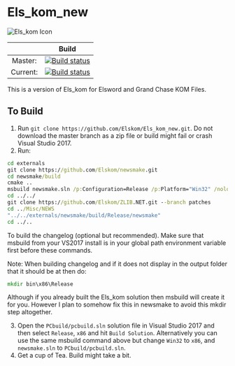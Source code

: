 # Els_kom_new

![Els_kom Icon](https://github.com/Elskom/Els_kom_new/blob/icon/els_kom.png)

|       | Build |
|:---------------:  |:---------------:  |
| Master: | [![Build status](https://ci.appveyor.com/api/projects/status/5ikdee6h3qy6lyum/branch/master?svg=true)](https://ci.appveyor.com/project/AraHaan/els-kom-new) |
| Current: | [![Build status](https://ci.appveyor.com/api/projects/status/5ikdee6h3qy6lyum?svg=true)](https://ci.appveyor.com/project/AraHaan/els-kom-new) |

This is a version of Els_kom for Elsword and Grand Chase KOM Files.

## To Build

1. Run ``git clone https://github.com/Elskom/Els_kom_new.git``. Do not download the master branch as a zip file or build might fail or crash Visual Studio 2017.
2. Run:
```cmd
cd externals
git clone https://github.com/Elskom/newsmake.git
cd newsmake/build
cmake ..
msbuild newsmake.sln /p:Configuration=Release /p:Platform="Win32" /nologo /verbosity:m /m
cd ../../
git clone https://github.com/Elskom/ZLIB.NET.git --branch patches
cd ../Misc/NEWS
"../../externals/newsmake/build/Release/newsmake"
cd ../..
```

To build the changelog (optional but recommended). Make sure that msbuild from your VS2017 install is in your global path environment variable first before these commands.

Note: When building changelog and if it does not display in the output folder that it should be at
then do:

```cmd
mkdir bin\x86\Release
```

Although if you already built the Els_kom solution then msbuild will create it for you. However
I plan to somehow fix this in newsmake to avoid this mkdir step altogether.

3. Open the ``PCbuild/pcbuild.sln`` solution file in Visual Studio 2017 and then select ``Release``, ``x86`` and hit ``Build Solution``. Alternatively you can use the same msbuild command above but change ``Win32`` to ``x86``, and ``newsmake.sln`` to ``PCbuild/pcbuild.sln``.
4. Get a cup of Tea. Build might take a bit.
